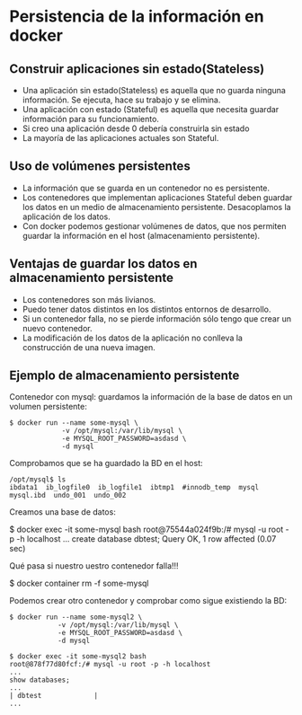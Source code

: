 # Persistencia de la información en docker

## Construir aplicaciones sin estado(Stateless)

* Una aplicación sin estado(Stateless) es aquella que no guarda ninguna información. Se ejecuta, hace su trabajo y se elimina.
* Una aplicación con estado (Stateful) es aquella que necesita guardar información para su funcionamiento.
* Si creo una aplicación desde 0 debería construirla sin estado
* La mayoría de las aplicaciones actuales son Stateful.

## Uso de volúmenes persistentes

* La información que se guarda en un contenedor no es persistente.
* Los contenedores que implementan aplicaciones Stateful deben guardar los datos en un medio de almacenamiento persistente. Desacoplamos la aplicación de los datos.
* Con docker podemos gestionar volúmenes de datos, que nos permiten guardar la información en el host (almacenamiento persistente).

## Ventajas de guardar los datos en almacenamiento persistente

* Los contenedores son más livianos.
* Puedo tener datos distintos en los distintos entornos de desarrollo.
* Si un contenedor falla, no se pierde información sólo tengo que crear un nuevo contenedor.
* La modificación de los datos de la aplicación no conlleva la construcción de una nueva imagen.

## Ejemplo de almacenamiento persistente

Contenedor con mysql: guardamos la información de la base de datos en un volumen persistente:

    $ docker run --name some-mysql \ 
                 -v /opt/mysql:/var/lib/mysql \
                 -e MYSQL_ROOT_PASSWORD=asdasd \
                 -d mysql

Comprobamos que se ha guardado la BD en el host:

    /opt/mysql$ ls
    ibdata1  ib_logfile0  ib_logfile1  ibtmp1  #innodb_temp  mysql  mysql.ibd  undo_001  undo_002
  
Creamos una base de datos:

  $ docker exec -it some-mysql bash
  root@75544a024f9b:/# mysql -u root -p -h localhost
  ...
  create database dbtest;
  Query OK, 1 row affected (0.07 sec)
  
Qué pasa si nuestro uestro contenedor falla!!!

  $ docker container rm -f some-mysql 

Podemos crear otro contenedor y comprobar como sigue existiendo la BD:

    $ docker run --name some-mysql2 \
                -v /opt/mysql:/var/lib/mysql \
                -e MYSQL_ROOT_PASSWORD=asdasd \
                -d mysql
    
    $ docker exec -it some-mysql2 bash
    root@878f77d80fcf:/# mysql -u root -p -h localhost
    ...
    show databases;
    ...
    | dbtest             |
    ...
  

